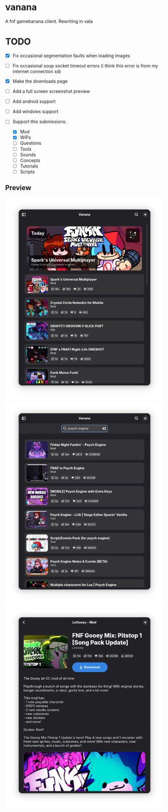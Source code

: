 # vanana

A fnf gamebanana client. Rewriting in vala

# TODO

- [x] Fix occasional segmentation faults when loading images
- [ ] Fix occasional soup socket timeout errors (i think this error is from my internet connection xd)
- [x] Make the downloads page
- [ ] Add a full screen screenshot preview
- [ ] Add android support
- [ ] Add windows support

- [ ] Support this submissions:
    - [x] Mod
    - [x] WiPs
    - [ ] Questions
    - [ ] Tools
    - [ ] Sounds
    - [ ] Concepts
    - [ ] Tutorials
    - [ ] Scripts

## Preview
![preview](./assets/preview1.png)
![search](./assets/preview2.png)
![mod](./assets/preview3.png)
